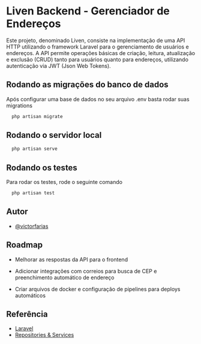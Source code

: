 
# Liven Backend - Gerenciador de Endereços

Este projeto, denominado Liven, consiste na implementação de uma API HTTP utilizando o framework Laravel para o gerenciamento de usuários e endereços. A API permite operações básicas de criação, leitura, atualização e exclusão (CRUD) tanto para usuários quanto para endereços, utilizando autenticação via JWT (Json Web Tokens).






## Rodando as migrações do banco de dados

Após configurar uma base de dados no seu arquivo .env basta rodar suas migrations

```bash
  php artisan migrate
```

## Rodando o servidor local

```bash
  php artisan serve
```

## Rodando os testes

Para rodar os testes, rode o seguinte comando

```bash
  php artisan test
```


## Autor

- [@victorfarias](https://github.com/victorfarias98)


## Roadmap

- Melhorar as respostas da API para o frontend

- Adicionar integrações com correios para busca de CEP e preenchimento automático de endereço

- Criar arquivos de docker e configuração de pipelines para deploys automáticos


## Referência

- [Laravel](https://laravel.com/)
- [Repositories & Services](https://medium.com/levantelab/repository-pattern-contracts-e-service-layer-no-laravel-6-670aa9f50173#:~:text=Centraliza%C3%A7%C3%A3o%20da%20l%C3%B3gica%20de%20acesso%20aos%20dados%20e,Redu%C3%A7%C3%A3o%20de%20chance%20de%20cometer%20erros%20de%20programa%C3%A7%C3%A3o%3B)

